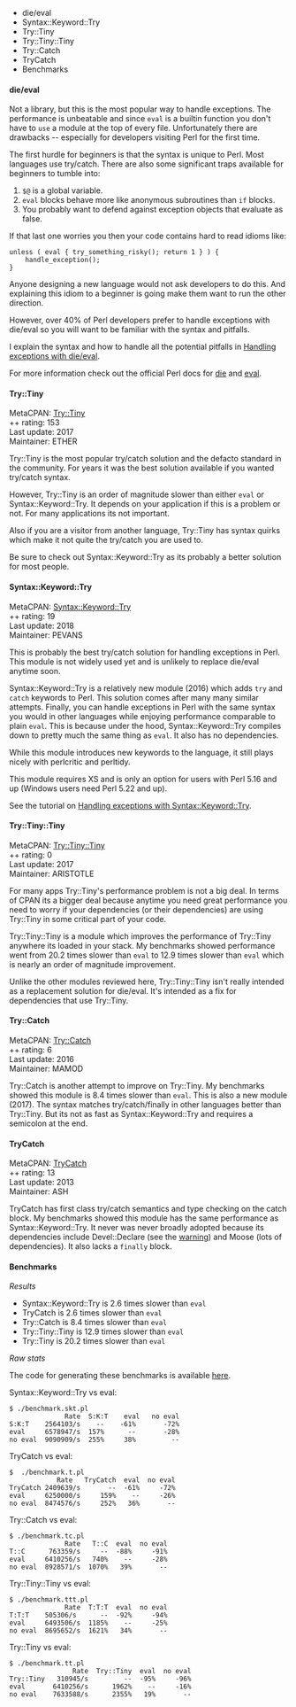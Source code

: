 - die/eval
- Syntax::Keyword::Try
- Try::Tiny
- Try::Tiny::Tiny
- Try::Catch
- TryCatch
- Benchmarks


#### die/eval

Not a library, but this is the most popular way to handle exceptions.  The
performance is unbeatable and since `eval` is a builtin function you don't have
to `use` a module at the top of every file.  Unfortunately
there are drawbacks -- especially for developers visiting Perl for the first
time.  

The first hurdle for beginners is that the syntax is unique to Perl. Most
languages use try/catch.  There are also some significant traps
available for beginners to tumble into:

1. `$@` is a global variable.
2. `eval` blocks behave more like anonymous subroutines than `if` blocks.
3. You probably want to defend against exception objects that evaluate as false.

If that last one worries you then your code contains hard to read idioms like: 

    unless ( eval { try_something_risky(); return 1 } ) {
        handle_exception();
    }

Anyone designing a new language would not ask developers to do this.  And
explaining this idiom to a beginner is going make them want to run the other
direction.

However, over 40% of Perl developers prefer to handle exceptions with die/eval
so you will want to be familiar with the syntax and pitfalls.

I explain the syntax and how to handle all the potential pitfalls in [Handling
exceptions with die/eval](/essentials/die-eval/).  

For more information check out the official Perl docs for
[die](http://perldoc.perl.org/functions/die.html) and
[eval](http://perldoc.perl.org/functions/eval.html).

#### Try::Tiny

<div class="module">
    <div class="column">MetaCPAN: <a href="https://metacpan.org/pod/Try::Tiny">Try::Tiny</a></div>
    <div class="column">++ rating: 153</div>
    <div class="column">Last update: 2017</div>
    <div class="column">Maintainer: ETHER</div>
</div>

Try::Tiny is the most popular try/catch solution and the defacto standard in
the community.  For years it was the best solution available if you wanted
try/catch syntax.  

However, Try::Tiny is an order of magnitude slower than either `eval` or
Syntax::Keyword::Try.  It depends on your application if this is a problem or
not.  For many applications its not important. 

Also if you are a visitor from another language, Try::Tiny has syntax quirks
which make it not quite the try/catch you are used to.

Be sure to check out Syntax::Keyword::Try as its probably a better solution for
most people.


#### Syntax::Keyword::Try

<div class="module">
    <div class="column">MetaCPAN: <a href="https://metacpan.org/pod/Syntax::Keyword::Try">Syntax::Keyword::Try</a></div>
    <div class="column">++ rating: 19</div>
    <div class="column">Last update: 2018</div>
    <div class="column">Maintainer: PEVANS</div>
</div>

This is probably the best try/catch solution for handling exceptions in Perl.
This module is not widely used yet and is unlikely to replace die/eval anytime
soon.

Syntax::Keyword::Try is a relatively new module (2016) which adds `try` and
`catch` keywords to Perl.  This solution comes after many many similar
attempts.  Finally, you can handle exceptions in Perl with the same syntax you
would in other languages while enjoying performance comparable to plain `eval`.
This is because under the hood, Syntax::Keyword::Try compiles down to pretty
much the same thing as `eval`.  It also has no dependencies.

While this module introduces new keywords to the language, it still plays
nicely with perlcritic and perltidy.

This module requires XS and is only an option for users with Perl 5.16 and up
(Windows users need Perl 5.22 and up).

See the tutorial on <a
href="/essentials/try-catch/">Handling
exceptions with Syntax::Keyword::Try</a>.  

#### Try::Tiny::Tiny

<div class="module">
    <div class="column">MetaCPAN: <a href="https://metacpan.org/pod/Try::Tiny::Tiny">Try::Tiny::Tiny</a></div>
    <div class="column">++ rating: 0</div>
    <div class="column">Last update: 2017</div>
    <div class="column">Maintainer: ARISTOTLE</div>
</div>

For many apps Try::Tiny's performance problem is not a big deal. In terms of
CPAN its a bigger deal because anytime you need great performance you need to
worry if your dependencies (or their dependencies) are using Try::Tiny in some
critical part of your code.

Try::Tiny::Tiny is a module which improves the performance of Try::Tiny
anywhere its loaded in your stack.  My benchmarks showed performance went from
20.2 times  slower than `eval` to 12.9 times slower than `eval` which is nearly
an order of magnitude improvement.

Unlike the other modules reviewed here, Try::Tiny::Tiny isn't really intended
as a replacement solution for die/eval.  It's intended as a fix for
dependencies that use Try::Tiny.

#### Try::Catch

<div class="module">
    <div class="column">MetaCPAN: <a href="https://metacpan.org/pod/Try::Catch">Try::Catch</a></div>
    <div class="column">++ rating: 6</div>
    <div class="column">Last update: 2016</div>
    <div class="column">Maintainer: MAMOD</div>
</div>

Try::Catch is another attempt to improve on Try::Tiny.  My benchmarks showed
this module is  8.4 times slower than `eval`.  This is also a new module
(2017).  The syntax matches try/catch/finally in other languages better
than Try::Tiny.  But its not as fast as Syntax::Keyword::Try and requires a
semicolon at the end.

#### TryCatch

<div class="module">
    <div class="column">MetaCPAN: <a href="https://metacpan.org/pod/TryCatch">TryCatch</a></div>
    <div class="column">++ rating: 13</div>
    <div class="column">Last update: 2013</div>
    <div class="column">Maintainer: ASH</div>
</div>

TryCatch has first class try/catch semantics and type checking on the catch
block.  My benchmarks showed this module has the same performance
as Syntax::Keyword::Try.  It never was never broadly adopted because its
dependencies include Devel::Declare
(see the [warning](https://metacpan.org/pod/Devel::Declare#WARNING)) and Moose (lots of
dependencies).  It also lacks a `finally` block.

#### Benchmarks

*Results*

- Syntax::Keyword::Try is 2.6 times slower than `eval`
- TryCatch is 2.6 times slower than `eval`
- Try::Catch is 8.4 times slower than `eval`
- Try::Tiny::Tiny is 12.9 times slower than `eval`
- Try::Tiny is 20.2 times slower than `eval`

*Raw stats*

The code for generating these benchmarks is available
[here](https://github.com/kablamo/mvp.kablamo.org/tree/master/code/exceptions).

Syntax::Keyword::Try vs eval:

    $ ./benchmark.skt.pl 
                  Rate  S:K:T    eval   no eval
    S:K:T    2564103/s    --    -61%       -72%
    eval     6578947/s  157%      --       -28%
    no eval  9090909/s  255%     38%         --

TryCatch vs eval:

    $  ./benchmark.t.pl 
                Rate   TryCatch  eval  no eval
    TryCatch 2409639/s       --  -61%     -72%
    eval     6250000/s     159%    --     -26%
    no eval  8474576/s     252%   36%       --

Try::Catch vs eval:

    $ ./benchmark.tc.pl 
                  Rate   T::C  eval  no eval
    T::C      763359/s     --  -88%     -91%
    eval     6410256/s   740%    --     -28%
    no eval  8928571/s  1070%   39%       --

Try::Tiny::Tiny vs eval:

    $ ./benchmark.ttt.pl
                  Rate  T:T:T  eval  no eval
    T:T:T    505306/s      --  -92%     -94%
    eval     6493506/s  1185%    --     -25%
    no eval  8695652/s  1621%   34%       --

Try::Tiny vs eval:

    $ ./benchmark.tt.pl                                                                                                                                                                                                                                                                                     
                    Rate  Try::Tiny  eval  no eval
    Try::Tiny   310945/s         --  -95%     -96%
    eval       6410256/s      1962%    --     -16%
    no eval    7633588/s      2355%   19%       --
